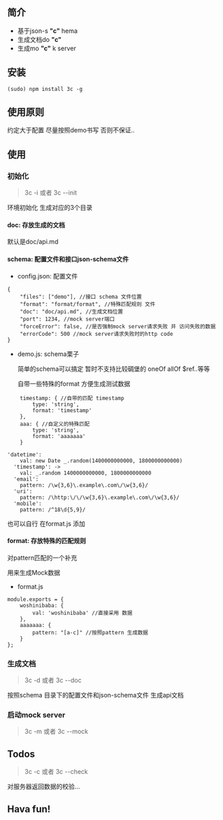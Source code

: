## 简介
* 基于json-s **"c"** hema
* 生成文档do **"c"**
* 生成mo **"c"** k server

## 安装

```
(sudo) npm install 3c -g
```

## 使用原则
约定大于配置
尽量按照demo书写
否则不保证..

## 使用
### 初始化
> 3c -i 或者 3c --init

环境初始化 生成对应的3个目录

#### doc: 存放生成的文档

默认是doc/api.md

#### schema: 配置文件和接口json-schema文件
- config.json: 配置文件

```
{
    "files": ["demo"], //接口 schema 文件位置
    "format": "format/format", //特殊匹配规则 文件
    "doc": "doc/api.md", //生成文档位置
    "port": 1234, //mock server端口
    "forceError": false, //是否强制mock server请求失败 并 访问失败的数据
    "errorCode": 500 //mock server请求失败时的http code
}
```
- demo.js: schema栗子

    简单的schema可以搞定 暂时不支持比较碉堡的 oneOf allOf $ref..等等

    自带一些特殊的format 方便生成测试数据


```
    timestamp: { //自带的匹配 timestamp
        type: 'string',
        format: 'timestamp'
    },
    aaa: { //自定义的特殊匹配
        type: 'string',
        format: 'aaaaaaa'
    }
```

```
'datetime':
    val: new Date _.random(1400000000000, 1800000000000)
  'timestamp': ->
    val: _.random 1400000000000, 1800000000000
  'email':
    pattern: /\w{3,6}\.example\.com\/\w{3,6}/
  'uri':
    pattern: /\http:\/\/\w{3,6}\.example\.com\/\w{3,6}/
  'mobile':
    pattern: /^18\d{5,9}/
```

也可以自行 在format.js 添加

#### format: 存放特殊的匹配规则

对pattern匹配的一个补充

用来生成Mock数据

- format.js

```
module.exports = {
    woshinibaba: {
        val: 'woshinibaba' //直接采用 数据
    },
    aaaaaaa: {
        pattern: "[a-c]" //按照pattern 生成数据
    }
};
```

### 生成文档
> 3c -d 或者 3c --doc

按照schema 目录下的配置文件和json-schema文件 生成api文档

### 启动mock server

> 3c -m 或者 3c --mock

## Todos

> 3c -c 或者 3c --check

对服务器返回数据的校验...


## Hava fun!
